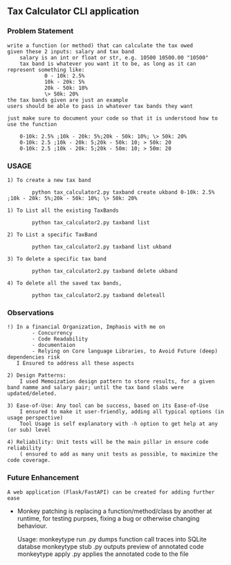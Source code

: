 ## Tax Calculator CLI application

### Problem Statement

    write a function (or method) that can calculate the tax owed
    given these 2 inputs: salary and tax band
        salary is an int or float or str, e.g. 10500 10500.00 "10500"
        tax band is whatever you want it to be, as long as it can represent something like:
                0 - 10k: 2.5%
                10k - 20k: 5%
                20k - 50k: 10%
                \> 50k: 20%
    the tax bands given are just an example
    users should be able to pass in whatever tax bands they want

    just make sure to document your code so that it is understood how to use the function

        0-10k: 2.5% ;10k - 20k: 5%;20k - 50k: 10%; \> 50k: 20%
        0-10k: 2.5 ;10k - 20k: 5;20k - 50k: 10; > 50k: 20
        0-10k: 2.5 ;10k - 20k: 5;20k - 50m: 10; > 50m: 20

### USAGE

    1) To create a new tax band

            python tax_calculator2.py taxband create ukband 0-10k: 2.5% ;10k - 20k: 5%;20k - 50k: 10%; \> 50k: 20%

    1) To List all the existing TaxBands

            python tax_calculator2.py taxband list

    2) To List a specific TaxBand

            python tax_calculator2.py taxband list ukband

    3) To delete a specific tax band

            python tax_calculator2.py taxband delete ukband

    4) To delete all the saved tax bands,

            python tax_calculator2.py taxband deleteall

### Observations

    !) In a financial Organization, Imphasis with me on
            - Concurrency
            - Code Readability
            - documentaion
            - Relying on Core language Libraries, to Avoid Future (deep) dependencies risk
       I Ensured to address all these aspects

    2) Design Patterns:
        I used Memoization design pattern to store results, for a given band namme and salary pair; until the tax band slabs were updated/deleted.

    3) Ease-of-Use: Any tool can be success, based on its Ease-of-Use
        I ensured to make it user-friendly, adding all typical options (in usage perspective)
        Tool Usage is self explanatory with -h option to get help at any (or sub) level

    4) Reliability: Unit tests will be the main pillar in ensure code reliability
        ( ensured to add as many unit tests as possible, to maximize the code coverage.

### Future Enhancement

    A web application (Flask/FastAPI) can be created for adding further ease

- Monkey patching is replacing a function/method/class by another at runtime,
  for testing purpses, fixing a bug or otherwise changing behaviour.

  Usage:
  monkeytype run <file>.py dumps function call traces into SQLite databse
  monkeytype stub <module>.py outputs preview of annotated code
  monkeytype apply <module>.py applies the annotated code to the file
